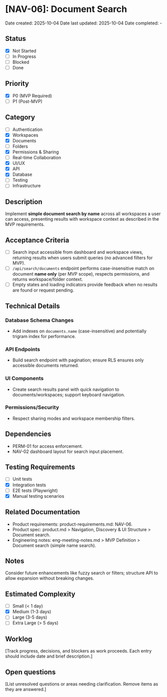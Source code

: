 # [NAV-06]: Document Search

Date created: 2025-10-04
Date last updated: 2025-10-04
Date completed: -

## Status

- [x] Not Started
- [ ] In Progress
- [ ] Blocked
- [ ] Done

## Priority

- [x] P0 (MVP Required)
- [ ] P1 (Post-MVP)

## Category

- [ ] Authentication
- [x] Workspaces
- [x] Documents
- [ ] Folders
- [x] Permissions & Sharing
- [ ] Real-time Collaboration
- [x] UI/UX
- [x] API
- [x] Database
- [ ] Testing
- [ ] Infrastructure

## Description

Implement **simple document search by name** across all workspaces a user can access, presenting results with workspace context as described in the MVP requirements.

## Acceptance Criteria

- [ ] Search input accessible from dashboard and workspace views, returning results when users submit queries (no advanced filters for MVP).
- [ ] `/api/search/documents` endpoint performs case-insensitive match on document **name only** (per MVP scope), respects permissions, and returns workspace/folder context.
- [ ] Empty states and loading indicators provide feedback when no results are found or request pending.

## Technical Details

### Database Schema Changes

- Add indexes on `documents.name` (case-insensitive) and potentially trigram index for performance.

### API Endpoints

- Build search endpoint with pagination; ensure RLS ensures only accessible documents returned.

### UI Components

- Create search results panel with quick navigation to documents/workspaces; support keyboard navigation.

### Permissions/Security

- Respect sharing modes and workspace membership filters.

## Dependencies

- PERM-01 for access enforcement.
- NAV-02 dashboard layout for search input placement.

## Testing Requirements

- [ ] Unit tests
- [x] Integration tests
- [ ] E2E tests (Playwright)
- [x] Manual testing scenarios

## Related Documentation

- Product requirements: product-requirements.md: NAV-06.
- Product spec: product.md > Navigation, Discovery & UI Structure > Document search.
- Engineering notes: eng-meeting-notes.md > MVP Definition > Document search (simple name search).

## Notes

Consider future enhancements like fuzzy search or filters; structure API to allow expansion without breaking changes.

## Estimated Complexity

- [ ] Small (< 1 day)
- [x] Medium (1-3 days)
- [ ] Large (3-5 days)
- [ ] Extra Large (> 5 days)

## Worklog

[Track progress, decisions, and blockers as work proceeds. Each entry should include date and brief description.]

## Open questions

[List unresolved questions or areas needing clarification. Remove items as they are answered.]
